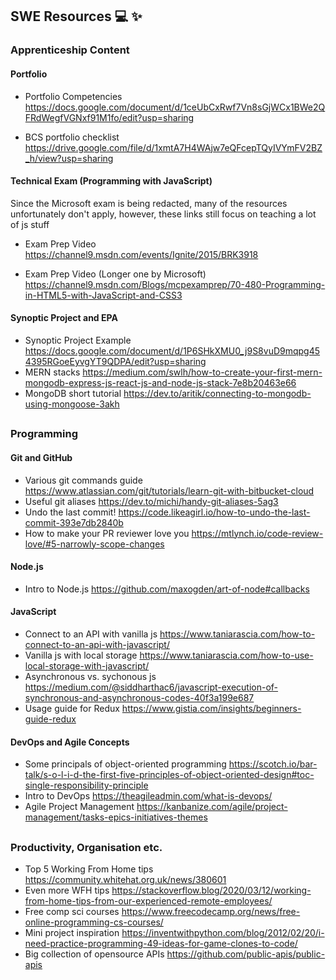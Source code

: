 ## SWE Resources :computer: :sparkles:

### Apprenticeship Content
#### Portfolio
- Portfolio Competencies https://docs.google.com/document/d/1ceUbCxRwf7Vn8sGjWCx1BWe2QFRdWegfVGNxf91M1fo/edit?usp=sharing

- BCS portfolio checklist https://drive.google.com/file/d/1xmtA7H4WAjw7eQFcepTQyIVYmFV2BZ_h/view?usp=sharing

#### Technical Exam (Programming with JavaScript)
Since the Microsoft exam is being redacted, many of the resources unfortunately don't apply, however, these links still focus on teaching a lot of js stuff

- Exam Prep Video https://channel9.msdn.com/events/Ignite/2015/BRK3918

- Exam Prep Video (Longer one by Microsoft) https://channel9.msdn.com/Blogs/mcpexamprep/70-480-Programming-in-HTML5-with-JavaScript-and-CSS3


#### Synoptic Project and EPA
- Synoptic Project Example https://docs.google.com/document/d/1P6SHkXMU0_j9S8vuD9mqpg454395RGoeEyvgYT9QDPA/edit?usp=sharing
- MERN stacks https://medium.com/swlh/how-to-create-your-first-mern-mongodb-express-js-react-js-and-node-js-stack-7e8b20463e66
- MongoDB short tutorial https://dev.to/aritik/connecting-to-mongodb-using-mongoose-3akh

##

### Programming
#### Git and GitHub
- Various git commands guide https://www.atlassian.com/git/tutorials/learn-git-with-bitbucket-cloud
- Useful git aliases https://dev.to/michi/handy-git-aliases-5ag3
- Undo the last commit! https://code.likeagirl.io/how-to-undo-the-last-commit-393e7db2840b
- How to make your PR reviewer love you https://mtlynch.io/code-review-love/#5-narrowly-scope-changes

#### Node.js
- Intro to Node.js https://github.com/maxogden/art-of-node#callbacks

#### JavaScript
- Connect to an API with vanilla js https://www.taniarascia.com/how-to-connect-to-an-api-with-javascript/
- Vanilla js with local storage https://www.taniarascia.com/how-to-use-local-storage-with-javascript/
- Asynchronous vs. sychonous js https://medium.com/@siddharthac6/javascript-execution-of-synchronous-and-asynchronous-codes-40f3a199e687
- Usage guide for Redux https://www.gistia.com/insights/beginners-guide-redux

#### DevOps and Agile Concepts
- Some principals of object-oriented programming https://scotch.io/bar-talk/s-o-l-i-d-the-first-five-principles-of-object-oriented-design#toc-single-responsibility-principle
- Intro to DevOps https://theagileadmin.com/what-is-devops/
- Agile Project Management https://kanbanize.com/agile/project-management/tasks-epics-initiatives-themes

##

### Productivity, Organisation etc.

- Top 5 Working From Home tips https://community.whitehat.org.uk/news/380601
- Even more WFH tips https://stackoverflow.blog/2020/03/12/working-from-home-tips-from-our-experienced-remote-employees/
- Free comp sci courses https://www.freecodecamp.org/news/free-online-programming-cs-courses/
- Mini project inspiration https://inventwithpython.com/blog/2012/02/20/i-need-practice-programming-49-ideas-for-game-clones-to-code/
- Big collection of opensource APIs https://github.com/public-apis/public-apis

